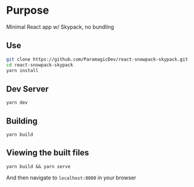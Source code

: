 # Purpose

Minimal React app w/ Skypack, no bundling

## Use

```bash
git clone https://github.com/ParamagicDev/react-snowpack-skypack.git
cd react-snowpack-skypack
yarn install
```

## Dev Server

`yarn dev`

## Building

`yarn build`

## Viewing the built files

`yarn build && yarn serve`

And then navigate to `localhost:8080` in your browser



